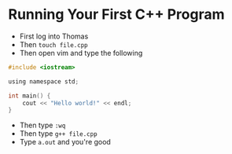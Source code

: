 # Running Your First C++ Program

* First log into Thomas
* Then `touch file.cpp`
* Then open vim and type the following
```c
#include <iostream>

using namespace std;

int main() {
	cout << "Hello world!" << endl;
}
```
* Then type `:wq`
* Then type `g++ file.cpp`
* Type `a.out` and you're good
